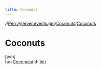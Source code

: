 ```yaml
---
title: Coconuts
---
```

//[Perry](../../../index.html)/[server.events.gm](../index.html)/[Coconuts](index.html)/[Coconuts](-coconuts.html)



# Coconuts



[jvm]\
fun [Coconuts](-coconuts.html)(id: [Int](https://kotlinlang.org/api/latest/jvm/stdlib/kotlin/-int/index.html))




